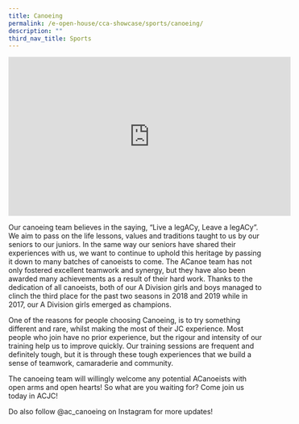 ```yaml
---
title: Canoeing
permalink: /e-open-house/cca-showcase/sports/canoeing/
description: ""
third_nav_title: Sports
---
```

<div align="center"><iframe allowfullscreen="" allow="accelerometer; autoplay; clipboard-write; encrypted-media; gyroscope; picture-in-picture; web-share" frameborder="0" title="YouTube video player" src="https://www.youtube.com/embed/9dypRXAOKrs" height="315" width="560"></iframe></div>

Our canoeing team believes in the saying, “Live a legACy, Leave a legACy”. We aim to pass on the life lessons, values and traditions taught to us by our seniors to our juniors. In the same way our seniors have shared their experiences with us, we want to continue to uphold this heritage by passing it down to many batches of canoeists to come. The ACanoe team has not only fostered excellent teamwork and synergy, but they have also been awarded many achievements as a result of their hard work. Thanks to the dedication of all canoeists, both of our A Division girls and boys managed to clinch the third place for the past two seasons in 2018 and 2019 while in 2017, our A Division girls emerged as champions.

  

One of the reasons for people choosing Canoeing, is to try something different and rare, whilst making the most of their JC experience. Most people who join have no prior experience, but the rigour and intensity of our training help us to improve quickly. Our training sessions are frequent and definitely tough, but it is through these tough experiences that we build a sense of teamwork, camaraderie and community.

  

The canoeing team will willingly welcome any potential ACanoeists with open arms and open hearts! So what are you waiting for? Come join us today in ACJC!

  

Do also follow @ac\_canoeing on Instagram for more updates!